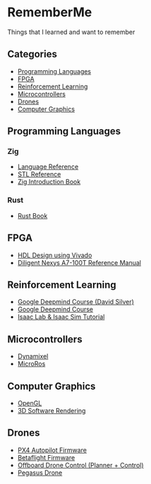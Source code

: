 # RememberMe
Things that I learned and want to remember

<!-- Categories Begin -->
## Categories

- [Programming Languages](#programming-languages)
- [FPGA](#fpga)
- [Reinforcement Learning](#reinforcement-learning)
- [Microcontrollers](#microcontrollers)
- [Drones](#drones)
- [Computer Graphics](#computer-graphics)

<!-- Categories End -->

<!-- Programming Languages Begin -->
## Programming Languages

### Zig

- [Language Reference](https://ziglang.org/documentation/0.13.0/)
- [STL Reference](https://ziglang.org/documentation/0.13.0/std/)
- [Zig Introduction Book](https://pedropark99.github.io/zig-book/)

### Rust

- [Rust Book](https://doc.rust-lang.org/book/)

<!-- Programming Languages End -->

<!-- FPGA Begin -->
## FPGA

- [HDL Design using Vivado](https://www.amd.com/en/corporate/university-program/vivado/vivado-teaching-material/hdl-design.html)
- [Diligent Nexys A7-100T Reference Manual](https://digilent.com/reference/programmable-logic/nexys-a7/reference-manual)

<!-- FPGA End -->

<!-- RL Begin -->
## Reinforcement Learning

- [Google Deepmind Course (David Silver)](https://davidstarsilver.wordpress.com/teaching/)
- [Google Deepmind Course](https://www.youtube.com/playlist?list=PLqYmG7hTraZDVH599EItlEWsUOsJbAodm)
- [Isaac Lab & Isaac Sim Tutorial](https://www.youtube.com/watch?v=tQziqSx-F80)

<!-- RL End -->

## Microcontrollers

- [Dynamixel](https://github.com/antoniocapone/RememberMe)
- [MicroRos](https://github.com/micro-ROS/)

## Computer Graphics

- [OpenGL](https://learnopengl.com/)
- [3D Software Rendering](https://www.youtube.com/watch?v=maSIQg8IFRI)

## Drones

- [PX4 Autopilot Firmware](https://github.com/PX4/PX4-Autopilot)
- [Betaflight Firmware](https://github.com/betaflight/betaflight)
- [Offboard Drone Control (Planner + Control)](https://github.com/Marnonel6/ROS2_offboard_drone_control)
- [Pegasus Drone](https://github.com/PegasusDrone)

